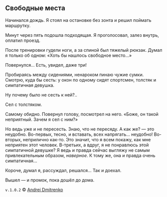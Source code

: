 ## Свободные места

Начинался дождь. Я стоял на остановке без зонта и решил поймать маршрутку.

Минут через пять подошла подходящая. Я проголосовал, залез внутрь, оплатил проезд.

После тренировки гудели ноги, а за спиной был тяжелый рюкзак. Думал я только об одном: &laquo;Хоть бы нашлось свободное место...&raquo;

Повернулся... Есть, увидел, даже три!

Пробираясь между сидениями, ненароком пинаю чужие сумки. Смотрю, куда бы сесть: у окон по одному сидят спортсмен, толстяк и симпатичная девушка.

Ну почему было не сесть к ней?..

Сел с толстяком.

Самому обидно. Повернул голову, посмотрел на него. &laquo;Боже, он такой неприятный. Зачем я сел с ним?&raquo;

Но ведь уже и не пересесть. Знаю, что не пересяду. А как же? &mdash; это неудобно. Во-первых, тесно, и вставать, всех напрягать... неудобно! Во-вторых, неприлично как-то. Это значит, что я всем покажу, как мне неприятен этот человек. В-третьих, а вдруг, я не понравлюсь этой симпатичной девушке? Я ведь и правда сейчас выгляжу не самым привлекательным образом, _наверное_. К тому же, она и правда очень симпатичная...

Короче, думал я, рассуждал, решался... Так и доехал.

Вышел &mdash; и промок, пока дошёл до дома.

`v.1.0.2` &copy; [Andrei Dmitrenko](https://finelit.github.io/blog/)
